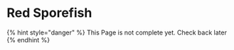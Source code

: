 # Red Sporefish

{% hint style="danger" %}
This Page is not complete yet. Check back later
{% endhint %}

